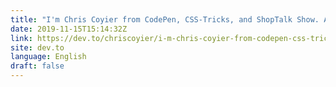 ```yaml
---
title: "I'm Chris Coyier from CodePen, CSS-Tricks, and ShopTalk Show. Ask Me Anything!"
date: 2019-11-15T15:14:32Z
link: https://dev.to/chriscoyier/i-m-chris-coyier-from-codepen-css-tricks-and-shoptalk-show-ask-me-anything-f58?utm_medium=RSS&utm_source=news.12bit.vn
site: dev.to
language: English
draft: false
---
```

